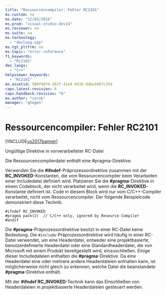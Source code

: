 ```yaml
---
title: "Ressourcencompiler: Fehler RC2101"
ms.custom: na
ms.date: "12/03/2016"
ms.prod: "visual-studio-dev14"
ms.reviewer: na
ms.suite: na
ms.technology: 
  - "devlang-cpp"
ms.tgt_pltfrm: na
ms.topic: "error-reference"
f1_keywords: 
  - "RC2101"
dev_langs: 
  - "C++"
helpviewer_keywords: 
  - "RC2101"
ms.assetid: 580f9d74-162f-41e9-9438-ddbe3457c359
caps.latest.revision: 6
caps.handback.revision: "6"
ms.author: "corob"
manager: "ghogen"
---
```

# Ressourcencompiler: Fehler RC2101
[!INCLUDE[vs2017banner](../../assembler/inline/includes/vs2017banner.md)]

Ungültige Direktive in vorverarbeiteter RC\-Datei  
  
 Die Ressourcencompilerdatei enthält eine \#pragma\-Direktive.  
  
 Verwenden Sie die **\#ifndef**\-Präprozessordirektive zusammen mit der **RC\_INVOKED**\-Konstanten, die vom Ressourcencompiler beim Verarbeiten einer Includedatei definiert wird.  Platzieren Sie die **\#pragma**\-Direktive in einem Codeblock, der nicht verarbeitet wird, wenn die **RC\_INVOKED**\-Konstante definiert ist.  Code in diesem Block wird nur vom C\/C\+\+\-Compiler verarbeitet, nicht vom Ressourcencompiler.  Der folgende Beispielcode demonstriert diese Technik:  
  
```  
#ifndef RC_INVOKED  
#pragma pack(2)  // C/C++ only, ignored by Resource Compiler  
#endif  
```  
  
 Die **\#pragma**\-Präprozessordirektive besitzt in einer RC\-Datei keine Bedeutung.  Die `#include`\-Präprozessordirektive wird häufig in einer RC\-Datei verwendet, um eine Headerdatei, entweder eine projektbasierte, benutzerdefinierte Headerdatei oder eine Standardheaderdatei, die von Microsoft mit einem Produkt bereitgestellt wird, einzuschließen.  Einige dieser Includedateien enthalten die **\#pragma**\-Direktive.  Da eine Headerdatei eine oder mehrere andere Headerdateien enthalten kann, ist möglicherweise nicht gleich zu erkennen, welche Datei die beanstandete **\#pragma**\-Direktive enthält.  
  
 Mit der **\#ifndef RC\_INVOKED**\-Technik kann das Einschließen von Headerdateien in projektbasierte Headerdateien gesteuert werden.